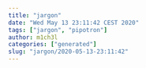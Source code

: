 ```yaml
---
title: "jargon"
date: "Wed May 13 23:11:42 CEST 2020"
tags: ["jargon", "pipotron"]
author: m1ch3l
categories: ["generated"]
slug: "jargon/2020-05-13-23:11:42"
---
```



